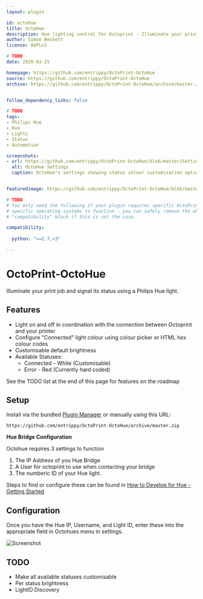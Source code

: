 ```yaml
---
layout: plugin

id: octohue
title: OctoHue
description: Hue lighting control for Octoprint - Illuminate your printer and signal its status using Phillips Hue lights
author: Simon Beckett
license: AGPLv3

# TODO
date: 2020-01-25

homepage: https://github.com/entrippy/OctoPrint-OctoHue
source: https://github.com/entrippy/OctoPrint-OctoHue
archive: https://github.com/entrippy/OctoPrint-OctoHue/archive/master.zip


follow_dependency_links: false

# TODO
tags:
- Philips Hue
- Hue
- Lights
- Status
- Automation

screenshots:
- url: https://github.com/entrippy/OctoPrint-OctoHue/blob/master/Settings-Screenshot.png
  alt: OctoHue Settings
  caption: OctoHue's settings showing status colour customisation options


featuredimage: https://github.com/entrippy/OctoPrint-OctoHue/blob/master/Settings-Screenshot.png

# TODO
# You only need the following if your plugin requires specific OctoPrint versions or
# specific operating systems to function - you can safely remove the whole
# "compatibility" block if this is not the case.

compatibility:
  
  python: ">=2.7,<3"

---
```


# OctoPrint-OctoHue

Illuminate your print job and signal its status using a Philips Hue light.

## Features
* Light on and off in coordination with the connection between Octoprint and your printer
* Configure "Connected" light colour using colour picker or HTML hex colour codes
* Customisable default brightness
* Available Statuses:
  * Connected - White (Customisable)
  * Error - Red (Currently hard coded)

See the TODO list at the end of this page for features on the roadmap

## Setup

Install via the bundled [Plugin Manager](https://github.com/foosel/OctoPrint/wiki/Plugin:-Plugin-Manager)
or manually using this URL:

    https://github.com/entrippy/OctoPrint-OctoHue/archive/master.zip

**Hue Bridge Configuration** 

Octohue requires 3 settings to function
1. The IP Address of you Hue Bridge
2. A User for octoprint to use when contacting your bridge
3. The numberic ID of your Hue light.

Steps to find or configure these can be found in [How to Develop for Hue - Getting Started](https://developers.meethue.com/develop/get-started-2/)

## Configuration

Once you have the Hue IP, Username, and Light ID, enter these into the appropriate field in Octohues menu in settings.

![Screenshot](https://github.com/entrippy/OctoPrint-OctoHue/blob/master/Settings-Screenshot.png)

## TODO
* Make all available statuses customisable
* Per status brightness
* LightID Discovery
